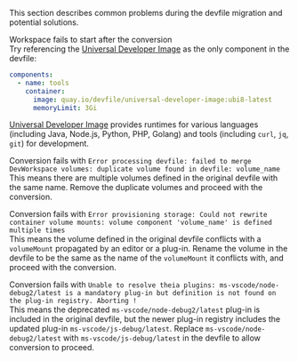 This section describes common problems during the devfile migration and
potential solutions.

Workspace fails to start after the conversion  
Try referencing the [Universal Developer
Image](https://quay.io/repository/devfile/universal-developer-image) as
the only component in the devfile:

```yaml
components:
  - name: tools
    container:
      image: quay.io/devfile/universal-developer-image:ubi8-latest
      memoryLimit: 3Gi
```

[Universal Developer
Image](https://quay.io/repository/devfile/universal-developer-image)
provides runtimes for various languages (including Java, Node.js,
Python, PHP, Golang) and tools (including `curl`, `jq`, `git`) for
development.

Conversion fails with `Error processing devfile: failed to merge DevWorkspace volumes: duplicate volume found in devfile: volume_name`  
This means there are multiple volumes defined in the original devfile
with the same name. Remove the duplicate volumes and proceed with the
conversion.

Conversion fails with `Error provisioning storage: Could not rewrite container volume mounts: volume component 'volume_name' is defined multiple times`  
This means the volume defined in the original devfile conflicts with a
`volumeMount` propagated by an editor or a plug-in. Rename the volume in
the devfile to be the same as the name of the `volumeMount` it conflicts
with, and proceed with the conversion.

Conversion fails with `Unable to resolve theia plugins: ms-vscode/node-debug2/latest is a mandatory plug-in but definition is not found on the plug-in registry. Aborting !`  
This means the deprecated `ms-vscode/node-debug2/latest` plug-in is
included in the original devfile, but the newer plug-in registry
includes the updated plug-in `ms-vscode/js-debug/latest`. Replace
`ms-vscode/node-debug2/latest` with `ms-vscode/js-debug/latest` in the
devfile to allow conversion to proceed.
